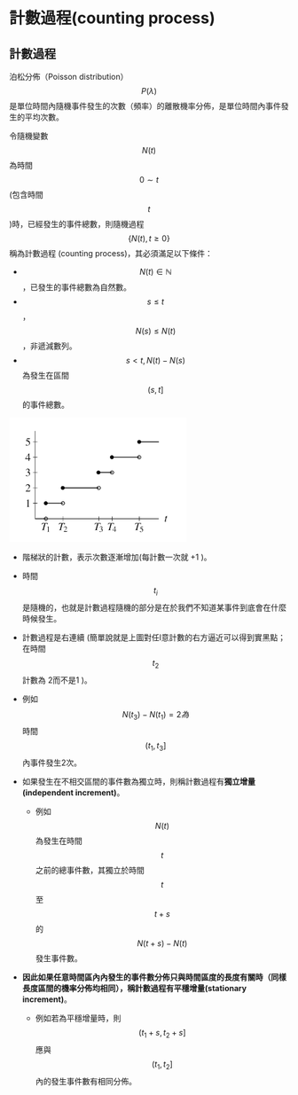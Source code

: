 # 計數過程\(counting process\)

## 計數過程

泊松分佈（Poisson distribution）$$P(\lambda)$$是單位時間內隨機事件發生的次數（頻率）的離散機率分佈，是單位時間內事件發生的平均次數。

令隨機變數$$N(t)$$為時間$$0 \sim t$$ \(包含時間$$t$$\)時，已經發生的事件總數，則隨機過程$$\{N(t),t≥0\}$$稱為計數過程 \(counting process\)，其必須滿足以下條件：

* $$N(t) \in \mathbb{N}$$，已發生的事件總數為自然數。
* $$ s \leq t$$，$$N(s) \leq N(t)$$，非遞減數列。
* $$s < t, N(t) - N(s)$$為發生在區間$$(s,t]$$的事件總數。



![&#x8A08;&#x6578;&#x904E;&#x7A0B;](../../.gitbook/assets/counting-process-min.png)

* 階梯狀的計數，表示次數逐漸增加\(每計數一次就  +1 \)。
* 時間$$t_i $$是隨機的，也就是計數過程隨機的部分是在於我們不知道某事件到底會在什麼時候發生。
* 計數過程是右連續 \(簡單說就是上圖對任l意計數的右方逼近可以得到實黑點；在時間$$t_2$$ 計數為 2而不是1 \)。
* 例如$$ N(t_3 )−N(t_1 )=2為$$時間$$(t_1,t_3]$$內事件發生2次。



* 如果發生在不相交區間的事件數為獨立時，則稱計數過程有**獨立增量\(independent increment\)**。
  * 例如$$N(t)$$為發生在時間$$t$$之前的總事件數，其獨立於時間$$t$$至$$t+s$$的$$N(t+s)−N(t)$$發生事件數。
* **因此如果任意時間區內內發生的事件數分佈只與時間區度的長度有關時（同樣長度區間的機率分佈均相同），稱計數過程有平穩增量\(stationary increment\)**。
  * 例如若為平穩增量時，則$$(t_1+s,t_2+s]$$ 應與$$(t_1,t_2]$$內的發生事件數有相同分佈。











